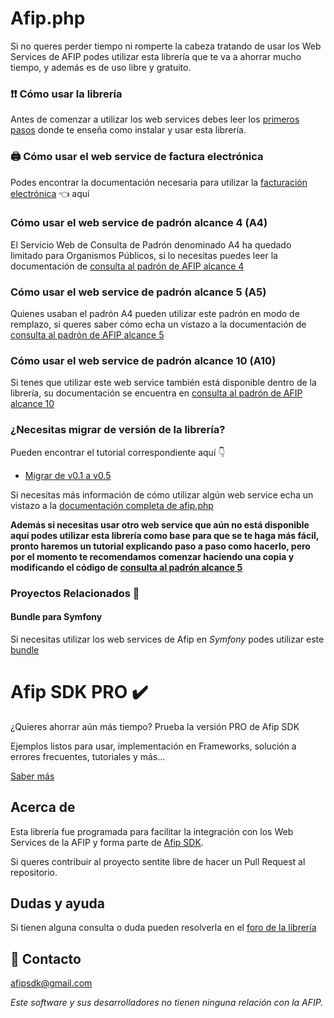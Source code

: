 # Afip.php
Si no queres perder tiempo ni romperte la cabeza tratando de usar los Web Services de AFIP podes utilizar esta librería que te va a ahorrar mucho tiempo, y además es de uso libre y gratuito.

### ❗❗ Cómo usar la librería
Antes de comenzar a utilizar los web services debes leer los [primeros pasos](https://github.com/afipsdk/Afip.php/wiki/Primeros-pasos) donde te enseña como instalar y usar esta librería.

### 🖨️️ Cómo usar el web service de factura electrónica
Podes encontrar la documentación necesaria para utilizar la [facturación electrónica](https://github.com/afipsdk/afip.php/wiki/Facturaci%C3%B3n-Electr%C3%B3nica) 👈 aquí

### Cómo usar el web service de padrón alcance 4 (A4)
El Servicio Web de Consulta de Padrón denominado A4 ha quedado limitado para Organismos Públicos, si lo necesitas puedes leer la documentación de [consulta al padrón de AFIP alcance 4](https://github.com/afipsdk/afip.php/wiki/Consulta-al-padron-de-AFIP-alcance-4)

### Cómo usar el web service de padrón alcance 5 (A5)
Quienes usaban el padrón A4 pueden utilizar este padrón en modo de remplazo, si queres saber cómo echa un vistazo a la documentación de [consulta al padrón de AFIP alcance 5](https://github.com/afipsdk/afip.php/wiki/Consulta-al-padron-de-AFIP-alcance-5)

### Cómo usar el web service de padrón alcance 10 (A10)
Si tenes que utilizar este web service también está disponible dentro de la librería, su documentación se encuentra en [consulta al padrón de AFIP alcance 10](https://github.com/afipsdk/afip.php/wiki/Consulta-al-padron-de-AFIP-alcance-10)

### ¿Necesitas migrar de versión de la librería?
Pueden encontrar el tutorial correspondiente aquí 👇
- [Migrar de v0.1 a v0.5](https://github.com/afipsdk/afip.php/wiki/Migrar-de-v0.1-a-v0.5)

Si necesitas más información de cómo utilizar algún web service echa un vistazo a la [documentación completa de afip.php](https://github.com/afipsdk/afip.php/wiki)

**Además si necesitas usar otro web service que aún no está disponible aquí podes utilizar esta librería como base para que se te haga más fácil, pronto haremos un tutorial explicando paso a paso como hacerlo, pero por el momento te recomendamos comenzar haciendo una copia y modificando el código de [consulta al padrón alcance 5](https://github.com/afipsdk/afip.php/blob/master/src/Afip_res/Class/RegisterScopeFive.php)** 

### Proyectos Relacionados 🤝

#### Bundle para Symfony
Si necesitas utilizar los web services de Afip en _Symfony_ podes utilizar este [bundle](https://github.com/gonzakpo/afip)

# Afip SDK PRO ✔️
¿Quieres ahorrar aún más tiempo? Prueba la versión PRO de Afip SDK 


Ejemplos listos para usar, implementación en Frameworks, solución a errores frecuentes, tutoriales y más…


[Saber más](https://afipsdk.github.io/pro.html)


## Acerca de
Esta librería fue programada para facilitar la integración con los Web Services de la AFIP y forma parte de [Afip SDK](https://afipsdk.github.io/).

Si queres contribuir al proyecto sentite libre de hacer un Pull Request al repositorio.

## Dudas y ayuda
Si tienen alguna consulta o duda pueden resolverla en el [foro de la librería](https://groups.google.com/forum/#!forum/afip-php)

## 📧 Contacto 
afipsdk@gmail.com


_Este software y sus desarrolladores no tienen ninguna relación con la AFIP._


